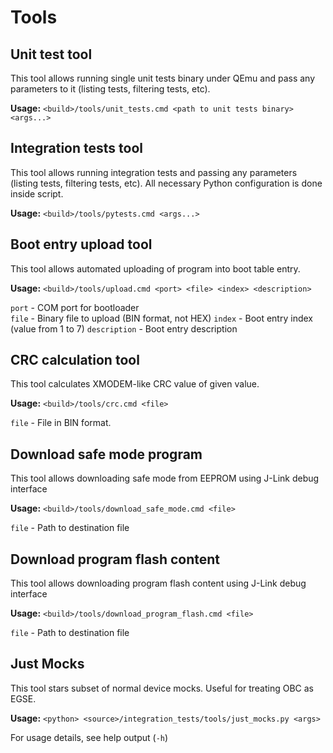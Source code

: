 # Tools

## Unit test tool
This tool allows running single unit tests binary under QEmu and pass any parameters to it (listing tests, filtering tests, etc).

**Usage:**
	`<build>/tools/unit_tests.cmd <path to unit tests binary> <args...>`
	
## Integration tests tool
This tool allows running integration tests and passing any parameters (listing tests, filtering tests, etc). All necessary Python configuration is done inside script.

**Usage:**
	`<build>/tools/pytests.cmd <args...>`
	
## Boot entry upload tool
This tool allows automated uploading of program into boot table entry.

**Usage:**
	`<build>/tools/upload.cmd <port> <file> <index> <description>`

`port` - COM port for bootloader	
`file` - Binary file to upload (BIN format, not HEX)
`index` - Boot entry index (value from 1 to 7)
`description` - Boot entry description

## CRC calculation tool
This tool calculates XMODEM-like CRC value of given value.

**Usage:**
	`<build>/tools/crc.cmd <file>`
	
`file` - File in BIN format.

## Download safe mode program
This tool allows downloading safe mode from EEPROM using J-Link debug interface

**Usage:**
	`<build>/tools/download_safe_mode.cmd <file>`
	
`file` - Path to destination file

## Download program flash content
This tool allows downloading program flash content using J-Link debug interface

**Usage:**
	`<build>/tools/download_program_flash.cmd <file>`
	
`file` - Path to destination file

## Just Mocks
This tool stars subset of normal device mocks. Useful for treating OBC as EGSE.

**Usage:**
	`<python> <source>/integration_tests/tools/just_mocks.py <args>`
	
For usage details, see help output (`-h`)  